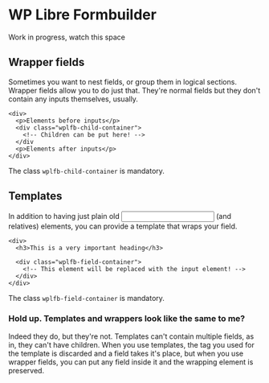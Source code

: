 # WP Libre Formbuilder

Work in progress, watch this space

## Wrapper fields
Sometimes you want to nest fields, or group them in logical sections. Wrapper fields allow you to do just that. They're normal fields but they don't contain any inputs themselves, usually.

```
<div>
  <p>Elements before inputs</p>
  <div class="wplfb-child-container">
    <!-- Children can be put here! -->
  </div
  <p>Elements after inputs</p>
</div>
```

The class `wplfb-child-container` is mandatory.

## Templates
In addition to having just plain old <input> (and relatives) elements, you can provide a template that wraps your field.

```
<div>
  <h3>This is a very important heading</h3>

  <div class="wplfb-field-container">
    <!-- This element will be replaced with the input element! -->
  </div>
</div>
```

The class `wplfb-field-container` is mandatory.

### Hold up. Templates and wrappers look like the same to me?
Indeed they do, but they're not. Templates can't contain multiple fields, as in, they can't have children. When you use templates, the tag you used for the template is discarded and a field takes it's place, but when you use wrapper fields, you can put any field inside it and the wrapping element is preserved.
